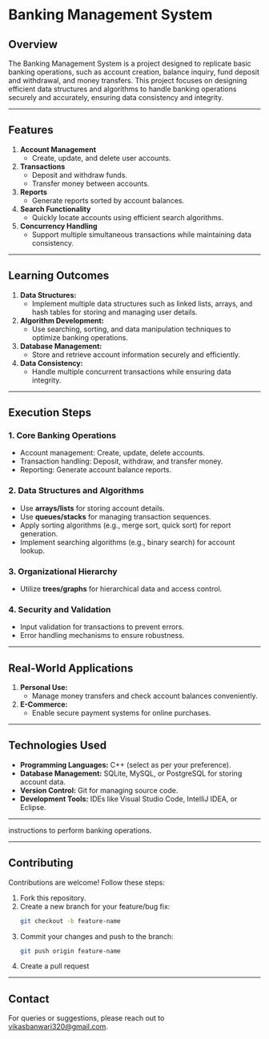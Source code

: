 
# Banking Management System

## Overview
The Banking Management System is a project designed to replicate basic banking operations, such as account creation, balance inquiry, fund deposit and withdrawal, and money transfers. This project focuses on designing efficient data structures and algorithms to handle banking operations securely and accurately, ensuring data consistency and integrity.

---

## Features
1. **Account Management**
   - Create, update, and delete user accounts.
2. **Transactions**
   - Deposit and withdraw funds.
   - Transfer money between accounts.
3. **Reports**
   - Generate reports sorted by account balances.
4. **Search Functionality**
   - Quickly locate accounts using efficient search algorithms.
5. **Concurrency Handling**
   - Support multiple simultaneous transactions while maintaining data consistency.

---

## Learning Outcomes
1. **Data Structures:**
   - Implement multiple data structures such as linked lists, arrays, and hash tables for storing and managing user details.
2. **Algorithm Development:**
   - Use searching, sorting, and data manipulation techniques to optimize banking operations.
3. **Database Management:**
   - Store and retrieve account information securely and efficiently.
4. **Data Consistency:**
   - Handle multiple concurrent transactions while ensuring data integrity.

---

## Execution Steps
### 1. Core Banking Operations
   - Account management: Create, update, delete accounts.
   - Transaction handling: Deposit, withdraw, and transfer money.
   - Reporting: Generate account balance reports.

### 2. Data Structures and Algorithms
   - Use **arrays/lists** for storing account details.
   - Use **queues/stacks** for managing transaction sequences.
   - Apply sorting algorithms (e.g., merge sort, quick sort) for report generation.
   - Implement searching algorithms (e.g., binary search) for account lookup.

### 3. Organizational Hierarchy
   - Utilize **trees/graphs** for hierarchical data and access control.

### 4. Security and Validation
   - Input validation for transactions to prevent errors.
   - Error handling mechanisms to ensure robustness.

---

## Real-World Applications
1. **Personal Use:**
   - Manage money transfers and check account balances conveniently.
2. **E-Commerce:**
   - Enable secure payment systems for online purchases.

---

## Technologies Used
- **Programming Languages:**  C++ (select as per your preference).
- **Database Management:** SQLite, MySQL, or PostgreSQL for storing account data.
- **Version Control:** Git for managing source code.
- **Development Tools:** IDEs like Visual Studio Code, IntelliJ IDEA, or Eclipse.

---

instructions to perform banking operations.

---

## Contributing
Contributions are welcome! Follow these steps:
1. Fork this repository.
2. Create a new branch for your feature/bug fix:
   ```bash
   git checkout -b feature-name
   ```
3. Commit your changes and push to the branch:
   ```bash
   git push origin feature-name
   ```
4. Create a pull request



---

## Contact
For queries or suggestions, please reach out to vikasbanwari320@gmail.com.
